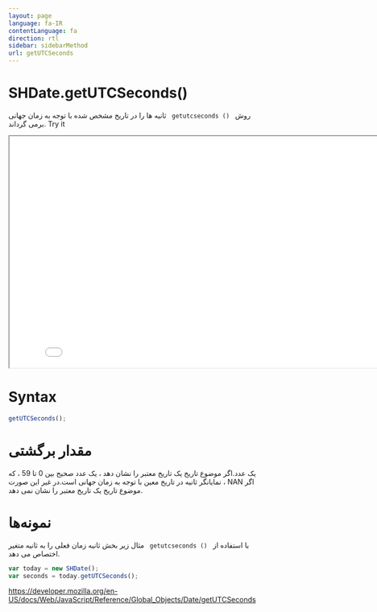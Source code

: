 ```yaml
---
layout: page
language: fa-IR
contentLanguage: fa
direction: rtl
sidebar: sidebarMethod
url: getUTCSeconds
---
```


# SHDate.getUTCSeconds()

روش <code dir = "ltr"> getutcseconds () </code> ثانیه ها را در تاریخ مشخص شده با توجه به زمان جهانی برمی گرداند.
Try it

<iframe style="width: 830px; height: 460px;" src="/SHDateTime-js/examples/live.html?function=getUTCSeconds" title="MDN Web Docs Interactive Example" loading="lazy"></iframe>
<br/>

# Syntax

```js
getUTCSeconds();
```

# مقدار برگشتی

یک عدد.اگر موضوع تاریخ یک تاریخ معتبر را نشان دهد ، یک عدد صحیح بین 0 تا 59 ، که نمایانگر ثانیه در تاریخ معین با توجه به زمان جهانی است.در غیر این صورت ، NAN اگر موضوع تاریخ یک تاریخ معتبر را نشان نمی دهد.

# نمونه‌ها

با استفاده از <code dir = "ltr"> getutcseconds () </code>
مثال زیر بخش ثانیه زمان فعلی را به ثانیه متغیر اختصاص می دهد.

```js
var today = new SHDate();
var seconds = today.getUTCSeconds();
```

https://developer.mozilla.org/en-US/docs/Web/JavaScript/Reference/Global_Objects/Date/getUTCSeconds
